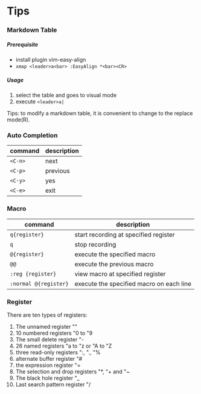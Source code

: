 # Tips

### Markdown Table

##### Prerequisite
- install plugin vim-easy-align
- `xmap <leader>a<bar> :EasyAlign *<bar><CR>`
##### Usage
1. select the table and goes to visual mode
2. execute `<leader>a|`

Tips: to modify a markdown table, it is convenient to change to the replace mode(R).

### Auto Completion

| command | description |
|-|-|
| `<C-n>` | next |
| `<C-p>` | previous |
| `<C-y>` | yes |
| `<C-e>` | exit |

### Macro

| command               | description                              |
| -                     | -                                        |
| `q{register}`         | start recording at specified register    |
| `q`                   | stop recording                           |
| `@{register}`         | execute the specified macro              |
| `@@`                  | execute the previous macro               |
| `:reg {register}`     | view macro at specified register         |
| `:normal @{register}` | execute the specified macro on each line |

### Register
There are ten types of registers:
1. The unnamed register ""
2. 10 numbered registers "0 to "9
3. The small delete register "-
4. 26 named registers "a to "z or "A to "Z
5. three read-only registers ":, "., "%
6. alternate buffer register "#
7. the expression register "=
8. The selection and drop registers "*, "+ and "~ 
9. The black hole register "_
10. Last search pattern register "/
